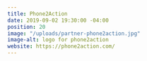 ```yaml
---
title: Phone2Action
date: 2019-09-02 19:30:00 -04:00
position: 20
image: "/uploads/partner-phone2action.jpg"
image-alt: logo for phone2action
website: https://phone2action.com/
---
```


